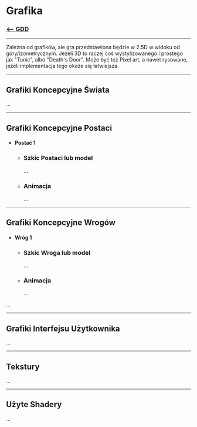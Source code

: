 # Grafika
### [<-- GDD](/GDD/GDD.md)

---
Zależna od grafików, ale gra przedstawiona będzie w 2.5D w widoku od góry/izometrycznym.
Jeżeli 3D to raczej coś wystylizowanego i prostego jak "Tunic", albo "Death's Door".
Może być też Pixel art, a nawet rysowane, jeżeli implementacja tego okaże się łatwiejsza.

---

## Grafiki Koncepcyjne Świata
...

---

## Grafiki Koncepcyjne Postaci
- #### Postać 1
	- ### Szkic Postaci lub model
	  ...
	- ### Animacja
	  ...

---

## Grafiki Koncepcyjne Wrogów
- #### Wróg 1
	- ### Szkic Wroga lub model
	  ...
	- ### Animacja
	  ...

...

---

## Grafiki Interfejsu Użytkownika
...

---

## Tekstury
...

---

## Użyte Shadery
...
